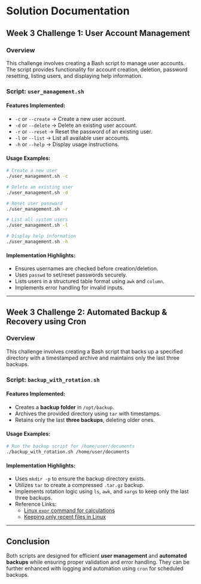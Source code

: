 # **Solution Documentation**

## **Week 3 Challenge 1: User Account Management**

### **Overview**
This challenge involves creating a Bash script to manage user accounts. The script provides functionality for account creation, deletion, password resetting, listing users, and displaying help information.

### **Script: `user_management.sh`**

#### **Features Implemented:**
- `-c` or `--create` → Create a new user account.
- `-d` or `--delete` → Delete an existing user account.
- `-r` or `--reset` → Reset the password of an existing user.
- `-l` or `--list` → List all available user accounts.
- `-h` or `--help` → Display usage instructions.

#### **Usage Examples:**
```bash
# Create a new user
./user_management.sh -c

# Delete an existing user
./user_management.sh -d

# Reset user password
./user_management.sh -r

# List all system users
./user_management.sh -l

# Display help information
./user_management.sh -h
```

#### **Implementation Highlights:**
- Ensures usernames are checked before creation/deletion.
- Uses `passwd` to set/reset passwords securely.
- Lists users in a structured table format using `awk` and `column`.
- Implements error handling for invalid inputs.

---

## **Week 3 Challenge 2: Automated Backup & Recovery using Cron**

### **Overview**
This challenge involves creating a Bash script that backs up a specified directory with a timestamped archive and maintains only the last three backups.

### **Script: `backup_with_rotation.sh`**

#### **Features Implemented:**
- Creates a **backup folder** in `/opt/backup`.
- Archives the provided directory using `tar` with timestamps.
- Retains only the last **three backups**, deleting older ones.

#### **Usage Examples:**
```bash
# Run the backup script for /home/user/documents
./backup_with_rotation.sh /home/user/documents
```

#### **Implementation Highlights:**
- Uses `mkdir -p` to ensure the backup directory exists.
- Utilizes `tar` to create a compressed `.tar.gz` backup.
- Implements rotation logic using `ls`, `awk`, and `xargs` to keep only the last three backups.
- Reference Links:
  - [Linux `expr` command for calculations](https://vitux.com/linux-expr-command/#:~:text=10%20%2B%2020%20%2B%2030-,Subtraction,and%20expr%20command%20as%20follows.)
  - [Keeping only recent files in Linux](https://stackoverflow.com/questions/73641093/is-there-any-linux-command-to-keep-only-5-recent-files-that-start-with-ref-in-a)

---

## **Conclusion**
Both scripts are designed for efficient **user management** and **automated backups** while ensuring proper validation and error handling. They can be further enhanced with logging and automation using `cron` for scheduled backups.